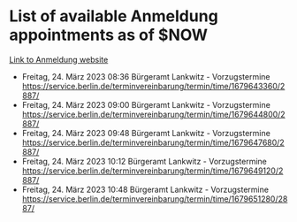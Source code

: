 # List of available Anmeldung appointments as of $NOW
[Link to Anmeldung website](https://service.berlin.de/terminvereinbarung/termin/tag.php?termin=1&anliegen[]=120686&dienstleisterlist=122210,122217,327316,122219,327312,122227,327314,122231,327346,122243,327348,122254,122252,329742,122260,329745,122262,329748,122271,327278,122273,327274,122277,327276,330436,122280,327294,122282,327290,122284,327292,122291,327270,122285,327266,122286,327264,122296,327268,150230,329760,122297,327286,122294,327284,122312,329763,122314,329775,122304,327330,122311,327334,122309,327332,317869,122281,327352,122279,329772,122283,122276,327324,122274,327326,122267,329766,122246,327318,122251,327320,122257,327322,122208,327298,122226,327300&herkunft=http%3A%2F%2Fservice.berlin.de%2Fdienstleistung%2F120686%2F)
- Freitag, 24. März 2023 08:36 Bürgeramt Lankwitz - Vorzugstermine https://service.berlin.de/terminvereinbarung/termin/time/1679643360/2887/
- Freitag, 24. März 2023 09:00 Bürgeramt Lankwitz - Vorzugstermine https://service.berlin.de/terminvereinbarung/termin/time/1679644800/2887/
- Freitag, 24. März 2023 09:48 Bürgeramt Lankwitz - Vorzugstermine https://service.berlin.de/terminvereinbarung/termin/time/1679647680/2887/
- Freitag, 24. März 2023 10:12 Bürgeramt Lankwitz - Vorzugstermine https://service.berlin.de/terminvereinbarung/termin/time/1679649120/2887/
- Freitag, 24. März 2023 10:48 Bürgeramt Lankwitz - Vorzugstermine https://service.berlin.de/terminvereinbarung/termin/time/1679651280/2887/
